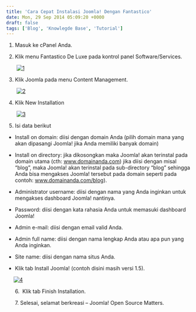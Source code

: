 ```yaml
---
title: 'Cara Cepat Instalasi Joomla! Dengan Fantastico'
date: Mon, 29 Sep 2014 05:09:20 +0000
draft: false
tags: ['Blog', 'Knowlegde Base', 'Tutorial']
---
```


1.  Masuk ke cPanel Anda.
    
2.  Klik menu Fantastico De Luxe pada kontrol panel Software/Services.
    
     [![1](http://www.pryspry.com/assets/uploads/2014/09/1-300x81.jpg)](http://www.pryspry.com/wp/wp-content/uploads/2014/09/1.jpg)
    
3.  Klik Joomla pada menu Content Management.
    
     [![2](http://www.pryspry.com/assets/uploads/2014/09/2-300x229.jpg)](http://www.pryspry.com/wp/wp-content/uploads/2014/09/2.jpg)
    
4.  Klik New Installation
    
     [![3](http://www.pryspry.com/assets/uploads/2014/09/3-300x247.jpg)](http://www.pryspry.com/wp/wp-content/uploads/2014/09/3.jpg)
    
5.  Isi data berikut
    

*   Install on domain: diisi dengan domain Anda (pilih domain mana yang akan dipasangi Joomla! jika Anda memiliki banyak domain)
    
*   Install on directory: jika dikosongkan maka Joomla! akan terinstal pada domain utama (cth: www.domainanda.com) jika diisi dengan misal “blog”, maka Joomla! akan terinstal pada sub-directory “blog” sehingga Anda bisa mengakses Joomla! tersebut pada domain seperti pada contoh: www.domainanda.com/blog).
    
*   Administrator username: diisi dengan nama yang Anda inginkan untuk mengakses dashboard Joomla! nantinya.
    
*   Password: diisi dengan kata rahasia Anda untuk memasuki dashboard Joomla!
    
*   Admin e-mail: diisi dengan email valid Anda.
    
*   Admin full name: diisi dengan nama lengkap Anda atau apa pun yang Anda inginkan.
    
*   Site name: diisi dengan nama situs Anda.
    
*   Klik tab Install Joomla! (contoh disini masih versi 1.5).
    

     [![4](http://www.pryspry.com/assets/uploads/2014/09/4-198x300.jpg)](http://www.pryspry.com/wp/wp-content/uploads/2014/09/4.jpg)

      6.  Klik tab Finish Installation.

      7. Selesai, selamat berkreasi – Joomla! Open Source Matters.